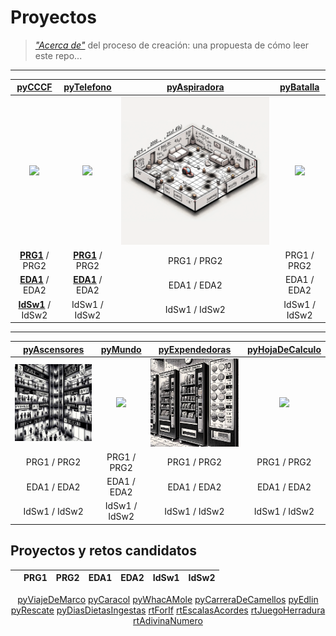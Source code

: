 # Proyectos

> [*"Acerca de"*](https://github.com/puntoReflex/.github/blob/main/procesoDeCreacion.md) del proceso de creación: una propuesta de cómo leer este repo...

---

<div align=center>

| [pyCCCF](https://github.com/puntoReflex/pyCCCF) | [pyTelefono](https://github.com/puntoReflex/pyTelefonoDescacharrado) | [pyAspiradora](https://github.com/puntoReflex/pyAspiradora) | [pyBatalla](https://github.com/puntoReflex/pyBatalla) |
|:-:|:-:|:-:|:-:|
| <a href="https://github.com/puntoReflex/pyCCCF"><img src="https://raw.githubusercontent.com/puntoReflex/pyCCCF/main/imagenes/shoppingCF.png"></a> | <a href="https://github.com/puntoReflex/pyTelefonoDescacharrado"><img src="https://raw.githubusercontent.com/puntoReflex/pyTelefonoDescacharrado/main/images/comicPhone.png"></a> | <a href="https://github.com/puntoReflex/pyAspiradora"><img src="https://raw.githubusercontent.com/puntoReflex/pyAspiradora/main/images/rectangularRoom.png"></a> | <a href="https://github.com/puntoReflex/pyBatalla"><img src="https://raw.githubusercontent.com/puntoReflex/pyBatalla/main/imagenes/charcoal-drawing.png"></a> |
| [**PRG1**](https://github.com/puntoReflex/pyCCCF/blob/main/src/vPRG1/README.md) / PRG2 | [**PRG1**](https://github.com/puntoReflex/pyTelefonoDescacharrado/blob/main/src/vPRG1/README.md) / PRG2 | PRG1 / PRG2 | PRG1 / PRG2 |
| [**EDA1**](https://github.com/puntoReflex/pyCCCF/blob/main/src/v000/README.md) / EDA2 | [**EDA1**](https://github.com/puntoReflex/pyTelefonoDescacharrado/blob/main/src/vEDA1/README.md) / EDA2 | EDA1 / EDA2 | EDA1 / EDA2 |
| [**IdSw1**](https://github.com/puntoReflex/pyCCCF/blob/main/mdd.md) / IdSw2 | IdSw1 / IdSw2 | IdSw1 / IdSw2 | IdSw1 / IdSw2 |

---

|[pyAscensores](https://github.com/puntoReflex/pyAscensores)|[pyMundo](https://github.com/puntoReflex/pyMundo)|[pyExpendedoras](https://github.com/puntoReflex/pyExpendedoras)|[pyHojaDeCalculo](https://github.com/puntoReflex/pyHojaDeCalculo)|
|:-:|:-:|:-:|:-:|
|<img src="https://raw.githubusercontent.com/puntoReflex/pyAscensores/main/images/pyAscensores.png">|<img src="https://raw.githubusercontent.com/puntoReflex/pyMundo/main/images/pyMundo.png">|<img src="https://raw.githubusercontent.com/puntoReflex/pyExpendedoras/main/images/pyExpendedoras.png">|<img src="https://raw.githubusercontent.com/puntoReflex/pyHojaDeCalculo/main/images/pyHojaDeCalculo.png">|
PRG1 / PRG2|PRG1 / PRG2|PRG1 / PRG2|PRG1 / PRG2|
EDA1 / EDA2|EDA1 / EDA2|EDA1 / EDA2|EDA1 / EDA2
IdSw1 / IdSw2|IdSw1 / IdSw2|IdSw1 / IdSw2|IdSw1 / IdSw2

</div>

## Proyectos y retos candidatos

<div align=center>

||PRG1|PRG2|EDA1|EDA2|IdSw1|IdSw2
|-|:-:|:-:|:-:|:-:|:-:|:-:|
[pyViajeDeMarco](/retos&proyectos/viajeMarco.md)
[pyCaracol](/retos&proyectos/unCaracol.md)
[pyWhacAMole](/retos&proyectos/whacAMole.md)
[pyCarreraDeCamellos](/retos&proyectos/carreraCamellos.md)
[pyEdlin](/retos&proyectos/edlin.md)
[pyRescate](/retos&proyectos/unRescate.md)
[pyDiasDietasIngestas](/retos&proyectos/diasDietasIngestas.md)
[rtForIf](/retos&proyectos/forIf.md)
[rtEscalasAcordes](/retos&proyectos/escalasAcordes.md)
[rtJuegoHerradura](/retos&proyectos/juegoHerradura.md)
[rtAdivinaNumero](/retos&proyectos/adivinaNumero.md)

</div>
